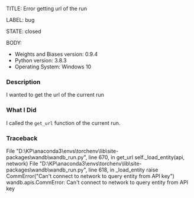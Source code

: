 TITLE:
Error getting url of the run

LABEL:
bug

STATE:
closed

BODY:
* Weights and Biases version: 0.9.4
* Python version: 3.8.3
* Operating System: Windows 10

### Description

I wanted to get the url of the current run

### What I Did

I called the `get_url` function of the current run.

### Traceback

File "D:\KP\anaconda3\envs\torchenv\lib\site-packages\wandb\wandb_run.py", line 670, in get_url
    self._load_entity(api, network)
  File "D:\KP\anaconda3\envs\torchenv\lib\site-packages\wandb\wandb_run.py", line 618, in _load_entity
    raise CommError("Can't connect to network to query entity from API key")
wandb.apis.CommError: Can't connect to network to query entity from API key


